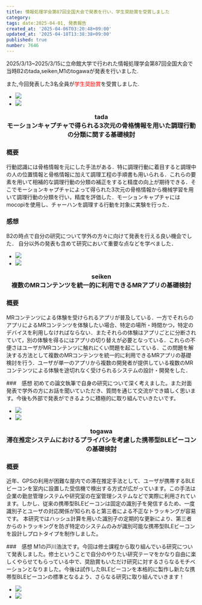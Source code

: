 ```yaml
---
title: 情報処理学会第87回全国大会で発表を行い、学生奨励賞を受賞しました
category:
tags: date:2025-04-01, 発表報告
created_at: '2025-04-06T03:20:48+09:00'
updated_at: '2025-04-18T13:38:38+09:00'
published: true
number: 7646
---
```


2025/3/13~2025/3/15に立命館大学で行われた情報処理学会第87回全国大会で当時B2のtada,seiken,M1のtogawaが発表を行いました.

また,今回発表した3名全員が<span style="color:red;">学生奨励賞</span>を受賞しました.

<div class="img-container">
    <ul class="slider">
        <li><img src="https://img.esa.io/uploads/production/attachments/13979/2025/04/06/148142/707c1aa1-4f8d-4989-8f77-6f21f4670f76.webp"  /></li>
        <li><img src="https://img.esa.io/uploads/production/attachments/13979/2025/04/06/148142/e74bcf90-8480-447e-8c79-9c232b25db9e.webp"  /></li>
    </ul>
</div>

<p style="text-align:center; font-weight:bold; font-size:1.17em;">tada<br>
モーションキャプチャで得られる3次元の骨格情報を用いた調理行動の分類に関する基礎検討</p>

### 概要
 行動認識には骨格情報を元にした手法がある．特に調理行動に着目すると調理中の人の位置情報と骨格情報に加えて調理工程の手順書も用いられる．これらの要素を用いて相補的な調理行動の分類の補正をすると精度の向上が期待できる．そこでモーションキャプチャによって得られた3次元の骨格情報から機械学習を用いて調理行動の分類を行い，精度を評価した．モーションキャプチャにはmocopiを使用し、チャーハンを調理する行動を対象に実験を行った．

 ### 感想
B2の時点で自分の研究について学外の方々に向けて発表を行える良い機会でした．
自分以外の発表も含めて研究において重要な点などを学べました．

<div class="img-container">
    <ul class="slider">
        <li><img src="https://img.esa.io/uploads/production/attachments/13979/2025/04/06/148142/bf8e727c-15e7-4a6e-af35-0f2cf8e43e3c.webp"  /></li>
        <li><img src="https://img.esa.io/uploads/production/attachments/13979/2025/04/06/148142/ee9de4ff-ce2f-44b7-afed-36c401cd09f8.webp"  /></li>
    </ul>
</div>

<p style="text-align:center; font-weight:bold; font-size:1.17em;">seiken<br>
複数のMRコンテンツを統一的に利用できるMRアプリの基礎検討</p>

### 概要
 MRコンテンツによる体験を受けられるアプリが普及している．一方でそれらのアプリによるMRコンテンツを体験したい場合、特定の場所・時間かつ，特定のデバイスを利用しなければならない．またそれらの体験はアプリごとに分断されていて，別の体験を得るにはアプリの切り替えが必要となっている．これらの不便さはユーザがMRコンテンツに触れにくい問題を起こしている．この問題を解決する方法として複数のMRコンテンツを統一的に利用できるMRアプリの基礎検討を行う．ユーザが単一のアプリから複数の開発者が提供している複数のMRコンテンツによる体験を途切れなく受けられるシステムの設計・開発をした．


 ###　感想
初めての論文執筆で自身の研究について深く考えました。また対面発表で学外の方にお話を聞いていただき、質問を通じて交流ができ嬉しく思います。今後も外部で発表ができるように積極的に取り組んでいきたいです。

<div class="img-container">
    <ul class="slider">
        <li><img src="https://img.esa.io/uploads/production/attachments/13979/2025/04/06/148142/edbb6738-96dc-4d0a-bc75-7b82476f4071.webp"  /></li>
        <li><img src="https://img.esa.io/uploads/production/attachments/13979/2025/04/06/148142/75e084d1-fe73-4033-8f1f-7cb11e5d694d.webp"  /></li>
    </ul>
</div>

<p style="text-align:center; font-weight:bold; font-size:1.17em;">togawa<br>
滞在推定システムにおけるプライバシを考慮した携帯型BLEビーコンの基礎検討</p>

### 概要
近年、GPSの利用が困難な屋内での滞在推定手法として、ユーザが携帯するBLEビーコンを室内に設置した受信機で検出する方式が広がっています。この手法は企業の勤怠管理システムや研究室の在室管理システムなどで実際に利用されています。しかし、従来の携帯型BLEビーコンは固定の識別子を発信するため、一度識別子とユーザの対応関係が知られると第三者による不正なトラッキングが容易です。
本研究ではハッシュ計算を用いた識別子の定期的な更新により、第三者からのトラッキングを防ぎ特定のシステムのみが識別可能な携帯型BLEビーコンを設計しプロトタイプを制作しました。


###　感想
M1の戸川浩汰です。今回は修士課程から取り組んでいる研究について発表しました。修士ということで自分のやりたい研究テーマをかなり自由に楽しくやらせてもらっている中で、奨励賞もいただけ研究に対するさらなるモチベーションとなりました。今後は試作したBLEビーコンを本格的に製作し新たな携帯型BLEビーコンの標準となるよう、さらなる研究に取り組んでいきます！

<div class="img-container">
    <ul class="slider">
        <li><img src="https://img.esa.io/uploads/production/attachments/13979/2025/04/06/148142/58a1f5e4-f7af-44dd-a9e9-ddf5a94a92d3.webp"  /></li>
        <li><img src="https://img.esa.io/uploads/production/attachments/13979/2025/04/06/148142/6dafad81-e6b0-4842-8fad-2a008658b00d.webp"  /></li>
    </ul>
</div>
